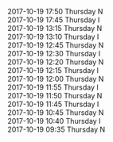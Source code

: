 2017-10-19 17:50 Thursday  N  
2017-10-19 17:45 Thursday  I  
2017-10-19 13:15 Thursday  N  
2017-10-19 13:10 Thursday  I  
2017-10-19 12:45 Thursday  N  
2017-10-19 12:30 Thursday  I  
2017-10-19 12:20 Thursday  N  
2017-10-19 12:15 Thursday  I  
2017-10-19 12:00 Thursday  N  
2017-10-19 11:55 Thursday  I  
2017-10-19 11:50 Thursday  N  
2017-10-19 11:45 Thursday  I  
2017-10-19 10:45 Thursday  N  
2017-10-19 10:40 Thursday  I  
2017-10-19 09:35 Thursday  N  
